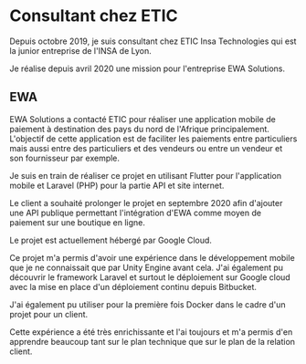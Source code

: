 # Consultant chez ETIC

Depuis octobre 2019, je suis consultant chez ETIC Insa Technologies qui est la junior entreprise de l'INSA de Lyon.

Je réalise depuis avril 2020 une mission pour l'entreprise EWA Solutions.

## EWA

EWA Solutions a contacté ETIC pour réaliser une application mobile de paiement à destination des pays du nord de l'Afrique principalement. L'objectif de cette application est de faciliter les paiements entre particuliers mais aussi entre des particuliers et des vendeurs ou entre un vendeur et son fournisseur par exemple.

Je suis en train de réaliser ce projet en utilisant Flutter pour l'application mobile et Laravel (PHP) pour la partie API et site internet.

Le client a souhaité prolonger le projet en septembre 2020 afin d'ajouter une API publique permettant l'intégration d'EWA comme moyen de paiement sur une boutique en ligne.

Le projet est actuellement hébergé par Google Cloud.

Ce projet m'a permis d'avoir une expérience dans le développement mobile que je ne connaissait que par Unity Engine avant cela. J'ai également pu découvrir le framework Laravel et surtout le déploiement sur Google cloud avec la mise en place d'un déploiement continu depuis Bitbucket.

J'ai également pu utiliser pour la première fois Docker dans le cadre d'un projet pour un client.

Cette expérience a été très enrichissante et l'ai toujours et m'a permis d'en apprendre beaucoup tant sur le plan technique que sur le plan de la relation client.
